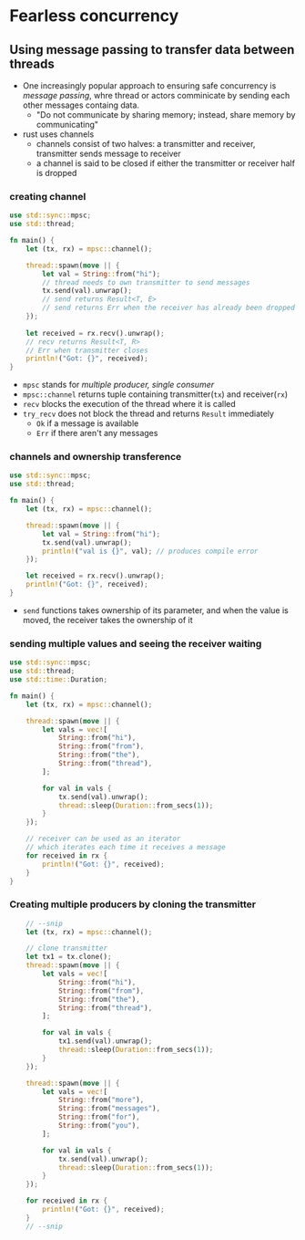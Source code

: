 # Fearless concurrency
## Using message passing to transfer data between threads
- One increasingly popular approach to ensuring safe concurrency is *message passing*, whre thread or actors comminicate by sending each other messages containg data.
  - "Do not communicate by sharing memory; instead, share memory by communicating"
- rust uses channels
  - channels consist of two halves: a transmitter and receiver, transmitter sends message to receiver
  - a channel is said to be closed if either the transmitter or receiver half is dropped
### creating channel
```rust
use std::sync::mpsc;
use std::thread;

fn main() {
    let (tx, rx) = mpsc::channel();

    thread::spawn(move || {
        let val = String::from("hi");
        // thread needs to own transmitter to send messages
        tx.send(val).unwrap();
        // send returns Result<T, E>
        // send returns Err when the receiver has already been dropped
    });
    
    let received = rx.recv().unwrap();
    // recv returns Result<T, R>
    // Err when transmitter closes
    println!("Got: {}", received);
}
```
- `mpsc` stands for *multiple producer, single consumer*
- `mpsc::channel` returns tuple containing transmitter(`tx`) and receiver(`rx`)
- `recv` blocks the execution of the thread where it is called 
- `try_recv` does not block the thread and returns `Result` immediately
  - `Ok` if a message is available
  - `Err` if there aren't any messages 
### channels and ownership transference
```rust
use std::sync::mpsc;
use std::thread;

fn main() {
    let (tx, rx) = mpsc::channel();

    thread::spawn(move || {
        let val = String::from("hi");
        tx.send(val).unwrap();
        println!("val is {}", val); // produces compile error
    });

    let received = rx.recv().unwrap();
    println!("Got: {}", received);
}
```
- `send` functions takes ownership of its parameter, and when the value is moved, the receiver takes the ownership of it
### sending multiple values and seeing the receiver waiting
```rust
use std::sync::mpsc;
use std::thread;
use std::time::Duration;

fn main() {
    let (tx, rx) = mpsc::channel();

    thread::spawn(move || {
        let vals = vec![
            String::from("hi"),
            String::from("from"),
            String::from("the"),
            String::from("thread"),
        ];

        for val in vals {
            tx.send(val).unwrap();
            thread::sleep(Duration::from_secs(1));
        }
    });

    // receiver can be used as an iterator
    // which iterates each time it receives a message
    for received in rx {
        println!("Got: {}", received);
    }
}
```
### Creating multiple producers by cloning the transmitter
```rust
    // --snip
    let (tx, rx) = mpsc::channel();

    // clone transmitter
    let tx1 = tx.clone();
    thread::spawn(move || {
        let vals = vec![
            String::from("hi"),
            String::from("from"),
            String::from("the"),
            String::from("thread"),
        ];

        for val in vals {
            tx1.send(val).unwrap();
            thread::sleep(Duration::from_secs(1));
        }
    });

    thread::spawn(move || {
        let vals = vec![
            String::from("more"),
            String::from("messages"),
            String::from("for"),
            String::from("you"),
        ];

        for val in vals {
            tx.send(val).unwrap();
            thread::sleep(Duration::from_secs(1));
        }
    });

    for received in rx {
        println!("Got: {}", received);
    }
    // --snip
```
